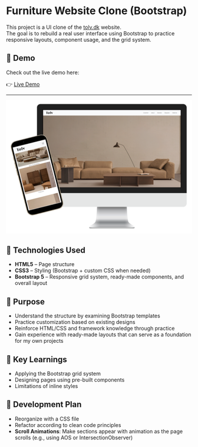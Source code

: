 # Furniture Website Clone (Bootstrap)

This project is a UI clone of the [tolv.dk](https://tolv.dk) website.  
The goal is to rebuild a real user interface using Bootstrap to practice responsive layouts, component usage, and the grid system.

## 🔗 Demo

Check out the live demo here:

👉 [Live Demo](https://my-site.is-best.net)

---

![Project Screenshot](../bootstrap-mobilya-websitesi/img/bootstrap-mobilya-websitesi.png)

## 🔧 Technologies Used

- **HTML5** – Page structure  
- **CSS3** – Styling (Bootstrap + custom CSS when needed)  
- **Bootstrap 5** – Responsive grid system, ready-made components, and overall layout  

## 🎯 Purpose

- Understand the structure by examining Bootstrap templates  
- Practice customization based on existing designs  
- Reinforce HTML/CSS and framework knowledge through practice  
- Gain experience with ready-made layouts that can serve as a foundation for my own projects  

## 📘 Key Learnings

- Applying the Bootstrap grid system  
- Designing pages using pre-built components  
- Limitations of inline styles  

## 🚧 Development Plan

- Reorganize with a CSS file  
- Refactor according to clean code principles  
- **Scroll Animations**: Make sections appear with animation as the page scrolls (e.g., using AOS or IntersectionObserver)
